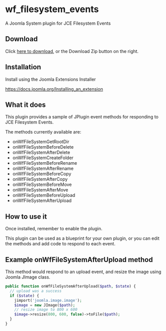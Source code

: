# wf_filesystem_events
A Joomla System plugin for JCE Filesystem Events

## Download
Click [here to download](https://github.com/widgetfactory/wf_filesystem_events/archive/master.zip), or the Download Zip button on the right.

## Installation
Install using the Joomla Extensions Installer

https://docs.joomla.org/Installing_an_extension

## What it does
This plugin provides a sample of JPlugin event methods for responding to JCE Filesystem Events.

The methods currently available are:

* onWfFileSystemGetRootDir
* onWfFileSystemBeforeDelete
* onWfFileSystemAfterDelete
* onWfFileSystemCreateFolder
* onWfFileSystemBeforeRename
* onWfFileSystemAfterRename
* onWfFileSystemBeforeCopy
* onWfFileSystemAfterCopy
* onWfFileSystemBeforeMove
* onWfFileSystemAfterMove
* onWfFileSystemBeforeUpload
* onWfFileSystemAfterUpload

## How to use it
Once installed, remember to enable the plugin.

This plugin can be used as a blueprint for your own plugin, or you can edit the methods and add code to respond to each event.

## Example onWfFileSystemAfterUpload method

This method would respond to an upload event, and resize the image using Joomla JImage class.

```php
public function onWfFileSystemAfterUpload($path, $state) {
  // upload was a success
  if ($state) {
    jimport('joomla.image.image');
    $image = new JImage($path);
    // resize image to 800 x 600
    $image->resize(800, 600, false)->toFile($path);
  }
}
```

